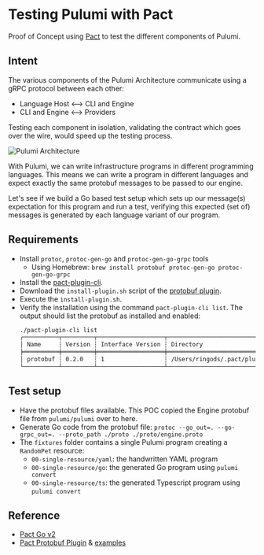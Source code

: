 # Testing Pulumi with Pact

Proof of Concept using [Pact](https://pact.io) to test the different components of Pulumi.

## Intent

The various components of the Pulumi Architecture communicate using a gRPC protocol between each other:

* Language Host <--> CLI and Engine
* CLI and Engine <--> Providers

Testing each component in isolation, validating the contract which goes over the wire, would speed up the testing process.

![Pulumi Architecture](https://www.pulumi.com/images/docs/reference/engine-block-diagram.png)

With Pulumi, we can write infrastructure programs in different programming languages. This means we can write a program in different languages and expect exactly the same protobuf messages to be passed to our engine.

Let's see if we build a Go based test setup which sets up our message(s) expectation for this program and run a test, verifying this expected (set of) messages is generated by each language variant of our program.

## Requirements

* Install `protoc`, `protoc-gen-go` and `protoc-gen-go-grpc` tools
  * Using Homebrew: `brew install protobuf protoc-gen-go protoc-gen-go-grpc`
* Install the [pact-plugin-cli](https://github.com/pact-foundation/pact-plugins/tree/main/cli#installing).
* Download the `install-plugin.sh` script of the [protobuf plugin](https://github.com/pactflow/pact-protobuf-plugin/releases/).
* Execute the `install-plugin.sh`.
* Verify the installation using the command `pact-plugin-cli list`. The output should list the protobuf as installed and enabled:
   ```sh
   ./pact-plugin-cli list
   ┌──────────┬─────────┬───────────────────┬─────────────────────────────────────────────┬─────────┐
   │ Name     ┆ Version ┆ Interface Version ┆ Directory                                   ┆ Status  │
   ╞══════════╪═════════╪═══════════════════╪═════════════════════════════════════════════╪═════════╡
   │ protobuf ┆ 0.2.0   ┆ 1                 ┆ /Users/ringods/.pact/plugins/protobuf-0.2.0 ┆ enabled │
   └──────────┴─────────┴───────────────────┴─────────────────────────────────────────────┴─────────┘
   ```

## Test setup

* Have the protobuf files available. This POC copied the Engine protobuf file from `pulumi/pulumi` over to here.
* Generate Go code from the protobuf file: `protoc --go_out=. --go-grpc_out=. --proto_path ./proto ./proto/engine.proto`
* The `fixtures` folder contains a single Pulumi program creating a `RandomPet` resource:
  * `00-single-resource/yaml`: the handwritten YAML program
  * `00-single-resource/go`: the generated Go program using `pulumi convert`
  * `00-single-resource/ts`: the generated Typescript program using `pulumi convert`


## Reference

* [Pact Go v2](https://github.com/pact-foundation/pact-go/tree/2.x.x)
* [Pact Protobuf Plugin](https://github.com/pactflow/pact-protobuf-plugin) & [examples](https://docs.pact.io/implementation_guides/pact_plugins/examples/protobuf)
